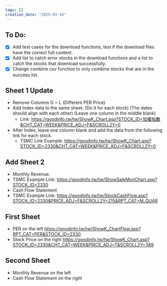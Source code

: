 ```yaml
---
tags: []
creation_date: "2025-03-16"
---
```


## To Do:
- [x] Add test cases for the download functions, test if the download files have the correct full content.
- [x] Add list to catch error stocks in the download functions and a list to catch the stocks that download successfully.
- [x] Change combine csv function to only combine stocks that are in the success list.

## Sheet 1 Update
- Remove Columns G ~ L (Different PER Price)
- Add Index data to the same sheet. (Do it for each stock) (The dates should align with each other) (Leave one column in the middle blank)
    - Link: https://goodinfo.tw/tw/ShowK_Chart.asp?STOCK_ID=加權指數&CHT_CAT=WEEK&PRICE_ADJ=F&SCROLL2Y=0 
- After Index, leave one column blank and add the data from the following link for each stock. 
    - TSMC Link Example: https://goodinfo.tw/tw/ShowK_Chart.asp?STOCK_ID=2330&CHT_CAT=WEEK&PRICE_ADJ=F&SCROLL2Y=0

## Add Sheet 2
- Monthly Revenue.
- TSMC Example Link: https://goodinfo.tw/tw/ShowSaleMonChart.asp?STOCK_ID=2330
- Cash Flow Statement
- TSMC Example Link: https://goodinfo.tw/tw/StockCashFlow.asp?STOCK_ID=2330&PRICE_ADJ=F&SCROLL2Y=215&RPT_CAT=M_QUAR


## First Sheet
- PER on the left
    https://goodinfo.tw/tw/ShowK_ChartFlow.asp?RPT_CAT=PER&STOCK_ID=2330
- Stock Price on the right
    https://goodinfo.tw/tw/ShowK_Chart.asp?STOCK_ID=2330&CHT_CAT=WEEK&PRICE_ADJ=T&SCROLL2Y=389

## Second Sheet
- Monthly Revenue on the left
- Cash Flow Statement on the right
